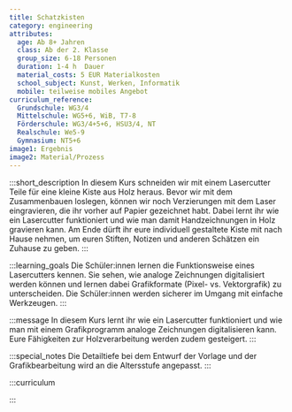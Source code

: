 ```yaml
---
title: Schatzkisten
category: engineering
attributes:
  age: Ab 8+ Jahren
  class: Ab der 2. Klasse
  group_size: 6-18 Personen
  duration: 1-4 h  Dauer
  material_costs: 5 EUR Materialkosten
  school_subject: Kunst, Werken, Informatik
  mobile: teilweise mobiles Angebot
curriculum_reference:
  Grundschule: WG3/4  
  Mittelschule: WG5+6, WiB, T7-8
  Förderschule: WG3/4+5+6, HSU3/4, NT   
  Realschule: We5-9
  Gymnasium: NT5+6
image1: Ergebnis
image2: Material/Prozess
---
```

:::short_description
In diesem Kurs schneiden wir mit einem Lasercutter Teile für eine kleine Kiste aus Holz heraus. Bevor wir mit dem Zusammenbauen loslegen, können wir noch Verzierungen mit dem Laser eingravieren, die ihr vorher auf Papier gezeichnet habt. Dabei lernt ihr wie ein Lasercutter funktioniert und wie man damit Handzeichnungen in Holz gravieren kann. Am Ende dürft ihr eure individuell gestaltete Kiste mit nach Hause nehmen, um euren Stiften, Notizen und anderen Schätzen ein Zuhause zu geben.
:::

:::learning_goals
Die Schüler:innen lernen die Funktionsweise eines Lasercutters kennen. Sie sehen, wie analoge Zeichnungen digitalisiert werden können und lernen dabei Grafikformate (Pixel- vs. Vektorgrafik) zu unterscheiden. Die Schüler:innen werden sicherer im Umgang mit einfache Werkzeugen.
:::

:::message
In diesem Kurs lernt ihr wie ein Lasercutter funktioniert und wie man mit einem Grafikprogramm analoge Zeichnungen digitalisieren kann. Eure Fähigkeiten zur Holzverarbeitung werden zudem gesteigert.
:::

:::special_notes
Die Detailtiefe bei dem Entwurf der Vorlage und der Grafikbearbeitung wird an die Altersstufe angepasst.
:::

:::curriculum

:::
